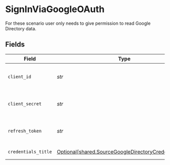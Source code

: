 # SignInViaGoogleOAuth

For these scenario user only needs to give permission to read Google Directory data.


## Fields

| Field                                                                                                                  | Type                                                                                                                   | Required                                                                                                               | Description                                                                                                            |
| ---------------------------------------------------------------------------------------------------------------------- | ---------------------------------------------------------------------------------------------------------------------- | ---------------------------------------------------------------------------------------------------------------------- | ---------------------------------------------------------------------------------------------------------------------- |
| `client_id`                                                                                                            | *str*                                                                                                                  | :heavy_check_mark:                                                                                                     | The Client ID of the developer application.                                                                            |
| `client_secret`                                                                                                        | *str*                                                                                                                  | :heavy_check_mark:                                                                                                     | The Client Secret of the developer application.                                                                        |
| `refresh_token`                                                                                                        | *str*                                                                                                                  | :heavy_check_mark:                                                                                                     | The Token for obtaining a new access token.                                                                            |
| `credentials_title`                                                                                                    | [Optional[shared.SourceGoogleDirectoryCredentialsTitle]](../../models/shared/sourcegoogledirectorycredentialstitle.md) | :heavy_minus_sign:                                                                                                     | Authentication Scenario                                                                                                |